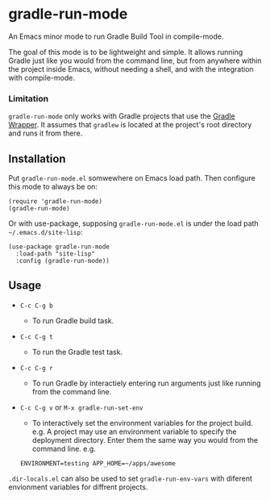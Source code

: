 # gradle-run-mode

An Emacs minor mode to run Gradle Build Tool in compile-mode.

The goal of this mode is to be lightweight and simple. It allows running Gradle just like you would from the command line, but from anywhere within the project inside Emacs, without needing a shell, and with the integration with compile-mode.

### Limitation
`gradle-run-mode` only works with Gradle projects that use the [Gradle Wrapper](https://docs.gradle.org/current/userguide/gradle_wrapper.html). It assumes that `gradlew` is located at the project's root directory and runs it from there.

## Installation
Put `gradle-run-mode.el` somwewhere on Emacs load path. Then configure this mode to always be on:

```
(require 'gradle-run-mode)
(gradle-run-mode)
```

Or with use-package, supposing `gradle-run-mode.el` is under the load path `~/.emacs.d/site-lisp`:
```
(use-package gradle-run-mode
  :load-path "site-lisp"
  :config (gradle-run-mode))
```

## Usage
* `C-c C-g b`
   + To run Gradle build task.
   
* `C-c C-g t`
   + To run the Gradle test task.

* `C-c C-g r`
   + To run Gradle by interactiely entering run arguments just like running from the command line.

* `C-c C-g v` or `M-x gradle-run-set-env`
   + To interactively set the environment variables for the project build. e.g. A project may use an environment variable to specify the deployment directory. Enter them the same way you would from the command line. e.g.
   ```
   ENVIRONMENT=testing APP_HOME=~/apps/awesome
   ```

`.dir-locals.el` can also be used to set `gradle-run-env-vars` with diferent envionment variables for diffrent projects.
